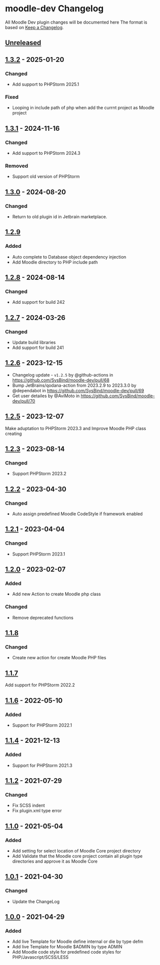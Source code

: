 <!-- Keep a Changelog guide -> https://keepachangelog.com -->

# moodle-dev Changelog

All Moodle Dev plugin changes will be documented here
The format is based on [Keep a Changelog](https://keepachangelog.com/en/1.0.0).

## [Unreleased]

## [1.3.2] - 2025-01-20

### Changed

- Add support to PHPStorm 2025.1

### Fixed

- Looping in include path of php when add the currnt project as Moodle project

## [1.3.1] - 2024-11-16

### Changed

- Add support to PHPStorm 2024.3

### Removed

- Support old version of PHPStorm

## [1.3.0] - 2024-08-20

### Changed

- Return to old plugin id in Jetbrain marketplace.

## [1.2.9]

### Added

- Auto complete to Database object dependency injection
- Add Moodle directory to PHP include path

## [1.2.8] - 2024-08-14

### Changed

- Add support for build 242

## [1.2.7] - 2024-03-26

### Changed

- Update build libraries
- Add support for build 241

## [1.2.6] - 2023-12-15

- Changelog update - `v1.2.5` by @github-actions in https://github.com/SysBind/moodle-dev/pull/68
- Bump JetBrains/qodana-action from 2023.2.9 to 2023.3.0 by @dependabot in https://github.com/SysBind/moodle-dev/pull/69
- Get user detailes by @AviMoto in https://github.com/SysBind/moodle-dev/pull/70

## [1.2.5] - 2023-12-07

Make aduptation to PHPStorm 2023.3 and Improve Moodle PHP class creating

## [1.2.3] - 2023-08-14

### Changed

- Support PHPStorm 2023.2

## [1.2.2] - 2023-04-30

### Changed

- Auto assign predefined Moodle CodeStyle if framework enabled

## [1.2.1] - 2023-04-04

### Changed

- Support PHPStorm 2023.1

## [1.2.0] - 2023-02-07

### Added

- Add new Action to create Moodle php class

### Changed

- Remove deprecated functions

## [1.1.8]

### Changed

- Create new action for create Moodle PHP files

## [1.1.7]

Add support for PHPStorm 2022.2

## [1.1.6] - 2022-05-10

### Added

- Support for PHPStorm 2022.1

## [1.1.4] - 2021-12-13

### Added

- Support for PHPStorm 2021.3

## [1.1.2] - 2021-07-29

### Changed

- Fix SCSS indent
- Fix plugin.xml type error

## [1.1.0] - 2021-05-04

### Added

- Add setting for select location of Moodle Core project directory
- Add Validate that the Moodle core project contain all plugin type directories and approve it as Moodle Core

## [1.0.1] - 2021-04-30

### Changed

- Update the ChangeLog

## [1.0.0] - 2021-04-29

### Added

- Add live Template for Moodle define internal or die by type defm
- Add live Template for Moodle $ADMIN by type ADMIN
- Add Moodle code style for predefined code styles for PHP/Javascript/SCSS/LESS

[Unreleased]: https://github.com/SysBind/moodle-dev/compare/v1.3.2...HEAD
[1.3.2]: https://github.com/SysBind/moodle-dev/compare/v1.3.1...v1.3.2
[1.3.1]: https://github.com/SysBind/moodle-dev/compare/v1.3.0...v1.3.1
[1.3.0]: https://github.com/SysBind/moodle-dev/compare/v1.2.9...v1.3.0
[1.2.9]: https://github.com/SysBind/moodle-dev/compare/v1.2.8...v1.2.9
[1.2.8]: https://github.com/SysBind/moodle-dev/compare/v1.2.7...v1.2.8
[1.2.7]: https://github.com/SysBind/moodle-dev/compare/v1.2.6...v1.2.7
[1.2.6]: https://github.com/SysBind/moodle-dev/compare/v1.2.5...v1.2.6
[1.2.5]: https://github.com/SysBind/moodle-dev/compare/v1.2.3...v1.2.5
[1.2.3]: https://github.com/SysBind/moodle-dev/compare/v1.2.2...v1.2.3
[1.2.2]: https://github.com/SysBind/moodle-dev/compare/v1.2.1...v1.2.2
[1.2.1]: https://github.com/SysBind/moodle-dev/compare/v1.2.0...v1.2.1
[1.2.0]: https://github.com/SysBind/moodle-dev/compare/v1.1.8...v1.2.0
[1.1.8]: https://github.com/SysBind/moodle-dev/compare/v1.1.7...v1.1.8
[1.1.7]: https://github.com/SysBind/moodle-dev/compare/v1.1.6...v1.1.7
[1.1.6]: https://github.com/SysBind/moodle-dev/compare/v1.1.4...v1.1.6
[1.1.4]: https://github.com/SysBind/moodle-dev/compare/v1.1.2...v1.1.4
[1.1.2]: https://github.com/SysBind/moodle-dev/compare/v1.1.0...v1.1.2
[1.1.0]: https://github.com/SysBind/moodle-dev/compare/v1.0.1...v1.1.0
[1.0.1]: https://github.com/SysBind/moodle-dev/compare/v1.0.0...v1.0.1
[1.0.0]: https://github.com/SysBind/moodle-dev/commits/v1.0.0
